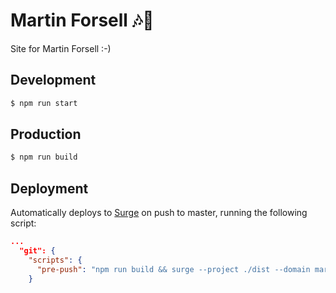 # Martin Forsell 🎶🎷

Site for Martin Forsell :-)


## Development

```sh
$ npm run start
```

## Production

```sh
$ npm run build
```

## Deployment

Automatically deploys to [Surge](https://surge.sh/) on push to master, running the following script:
```json
...
  "git": { 
    "scripts": { 
      "pre-push": "npm run build && surge --project ./dist --domain martinforsell.surge.sh"
    }
```